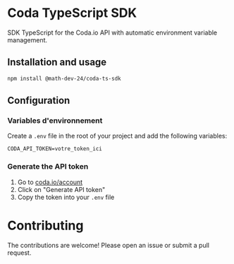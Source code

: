 # Coda TypeScript SDK

SDK TypeScript for the Coda.io API with automatic environment variable management.

## Installation and usage

```bash
npm install @math-dev-24/coda-ts-sdk
```

## Configuration

### Variables d'environnement

Create a `.env` file in the root of your project and add the following variables:

```env
CODA_API_TOKEN=votre_token_ici
```

### Generate the API token

1. Go to [coda.io/account](https://coda.io/account)
2. Click on "Generate API token"
3. Copy the token into your `.env` file

# Contributing
The contributions are welcome! Please open an issue or submit a pull request.
